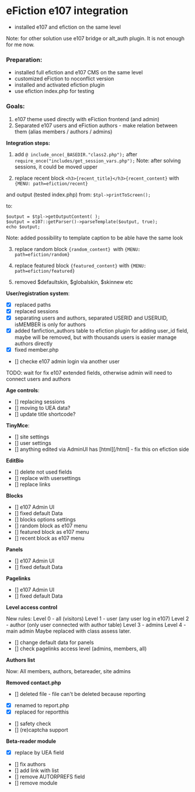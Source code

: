 # eFiction e107 integration

- installed e107 and efiction on the same level 

Note:
for other solution use e107 bridge or alt_auth plugin. It is not enough for me now. 

### Preparation:
- installed full efiction and e107 CMS on the same level
- customized eFiction to noconflict version
- installed and activated efiction plugin
- use efiction index.php for testing  

### Goals:  
1. e107 theme used directly with eFiction frontend (and admin)
2. Separated e107 users and eFiction authors - make relation between them (alias members / authors / admins)

**Integration steps:** 

1. add `@ include_once(_BASEDIR."class2.php");`
after  `require_once("includes/get_session_vars.php");`
Note: after solving sessions, it could be moved upper


2. replace recent block 
`<h3>{recent_title}</h3>{recent_content}`
with
`{MENU: path=efiction/recent}`

and output (tested index.php)
from:
`$tpl->printToScreen();`

to:
```
$output = $tpl->getOutputContent( );  
$output = e107::getParser()->parseTemplate($output, true); 
echo $output;
```

Note: added possibility to template caption to be able have the same look 

3. replace random block
`{random_content} `with `{MENU: path=efiction/random}`

4. replace featured block
`{featured_content}` with `{MENU: path=efiction/featured}`

5. removed $defaultskin, $globalskin, $skinnew etc

**User/registration system**:

- [x] replaced paths
- [x] replaced sessions 
- [x] separating users and authors, separated USERID and USERUID, isMEMBER is only for authors
- [x] added fanfiction_authors table to efiction plugin for adding user_id field, maybe will be removed, but with thousands users is easier manage authors directly 
- [x] fixed member.php
- [] checke e107 admin login via another user

TODO: wait for fix e107 extended fields, otherwise admin will need to connect users and authors

**Age controls**:

- [] replacing sessions 
- [] moving to UEA data? 
- [] update title shortcode?  


**TinyMce**:

- [] site settings
- [] user settings
- [] anything edited via AdminUI has [html][/html] - fix this on efiction side

**EditBio**

- [] delete not used fields
- [] replace with usersettings
- [] replace links

**Blocks**

- [] e107 Admin UI
- [] fixed default Data 
- [] blocks options settings
- [] random block as e107 menu
- [] featured block as e107 menu
- [] recent block as e107 menu

**Panels**

- [] e107 Admin UI
- [] fixed default Data

**Pagelinks**

- [] e107 Admin UI
- [] fixed default Data

**Level access control**

New rules:
Level 0 - all (visitors)
Level 1 - user (any user log in e107)
Level 2 - author (only user connected with author table)
Level 3 - admins
Level 4 - main admin
Maybe replaced with class assess later.

- [] change default data for panels
- [] check pagelinks access level (admins, members, all)

**Authors list**

Now: All members, authors, betareader, site admins

**Removed contact.php**

- [] deleted file - file can't be deleted because reporting
- [x] renamed to report.php
- [x] replaced for reportthis  
- [] safety check
- [] (re)captcha support 

**Beta-reader module**

- [x] replace by UEA field
- [] fix authors 
- [] add link with list
- [] remove AUTORPREFS field
- [] remove module
